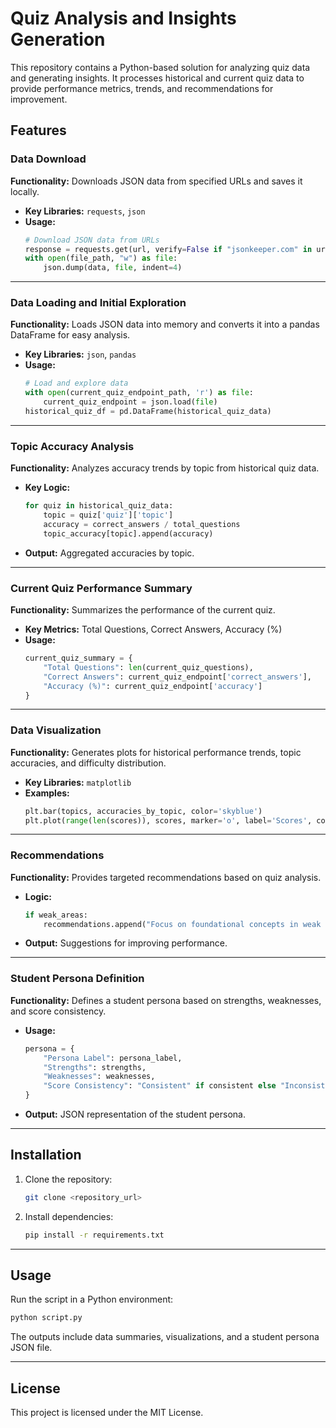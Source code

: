 # Quiz Analysis and Insights Generation

This repository contains a Python-based solution for analyzing quiz data and generating insights. It processes historical and current quiz data to provide performance metrics, trends, and recommendations for improvement.

## Features

### Data Download
**Functionality:** Downloads JSON data from specified URLs and saves it locally.
- **Key Libraries:** `requests`, `json`
- **Usage:**
  ```python
  # Download JSON data from URLs
  response = requests.get(url, verify=False if "jsonkeeper.com" in url else True)
  with open(file_path, "w") as file:
      json.dump(data, file, indent=4)
  ```

---

### Data Loading and Initial Exploration
**Functionality:** Loads JSON data into memory and converts it into a pandas DataFrame for easy analysis.
- **Key Libraries:** `json`, `pandas`
- **Usage:**
  ```python
  # Load and explore data
  with open(current_quiz_endpoint_path, 'r') as file:
      current_quiz_endpoint = json.load(file)
  historical_quiz_df = pd.DataFrame(historical_quiz_data)
  ```

---

### Topic Accuracy Analysis
**Functionality:** Analyzes accuracy trends by topic from historical quiz data.
- **Key Logic:**
  ```python
  for quiz in historical_quiz_data:
      topic = quiz['quiz']['topic']
      accuracy = correct_answers / total_questions
      topic_accuracy[topic].append(accuracy)
  ```
- **Output:** Aggregated accuracies by topic.

---

### Current Quiz Performance Summary
**Functionality:** Summarizes the performance of the current quiz.
- **Key Metrics:** Total Questions, Correct Answers, Accuracy (%)
- **Usage:**
  ```python
  current_quiz_summary = {
      "Total Questions": len(current_quiz_questions),
      "Correct Answers": current_quiz_endpoint['correct_answers'],
      "Accuracy (%)": current_quiz_endpoint['accuracy']
  }
  ```

---

### Data Visualization
**Functionality:** Generates plots for historical performance trends, topic accuracies, and difficulty distribution.
- **Key Libraries:** `matplotlib`
- **Examples:**
  ```python
  plt.bar(topics, accuracies_by_topic, color='skyblue')
  plt.plot(range(len(scores)), scores, marker='o', label='Scores', color='b')
  ```

---

### Recommendations
**Functionality:** Provides targeted recommendations based on quiz analysis.
- **Logic:**
  ```python
  if weak_areas:
      recommendations.append("Focus on foundational concepts in weak areas.")
  ```
- **Output:** Suggestions for improving performance.

---

### Student Persona Definition
**Functionality:** Defines a student persona based on strengths, weaknesses, and score consistency.
- **Usage:**
  ```python
  persona = {
      "Persona Label": persona_label,
      "Strengths": strengths,
      "Weaknesses": weaknesses,
      "Score Consistency": "Consistent" if consistent else "Inconsistent"
  }
  ```
- **Output:** JSON representation of the student persona.

---

## Installation
1. Clone the repository:
   ```bash
   git clone <repository_url>
   ```
2. Install dependencies:
   ```bash
   pip install -r requirements.txt
   ```

---

## Usage
Run the script in a Python environment:
```bash
python script.py
```
The outputs include data summaries, visualizations, and a student persona JSON file.

---

## License
This project is licensed under the MIT License.
